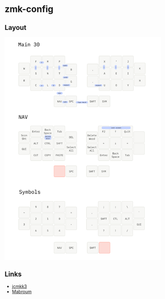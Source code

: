 # zmk-config

## Layout

![](layout.png) 

## Links

* [jcmkk3](https://github.com/jcmkk3/zmk-config/tree/main)
* [Mabroum](https://github.com/AlaaSaadAbdo/zmk-config/tree/master)

[1]: https://github.com/zmkfirmware/zmk
